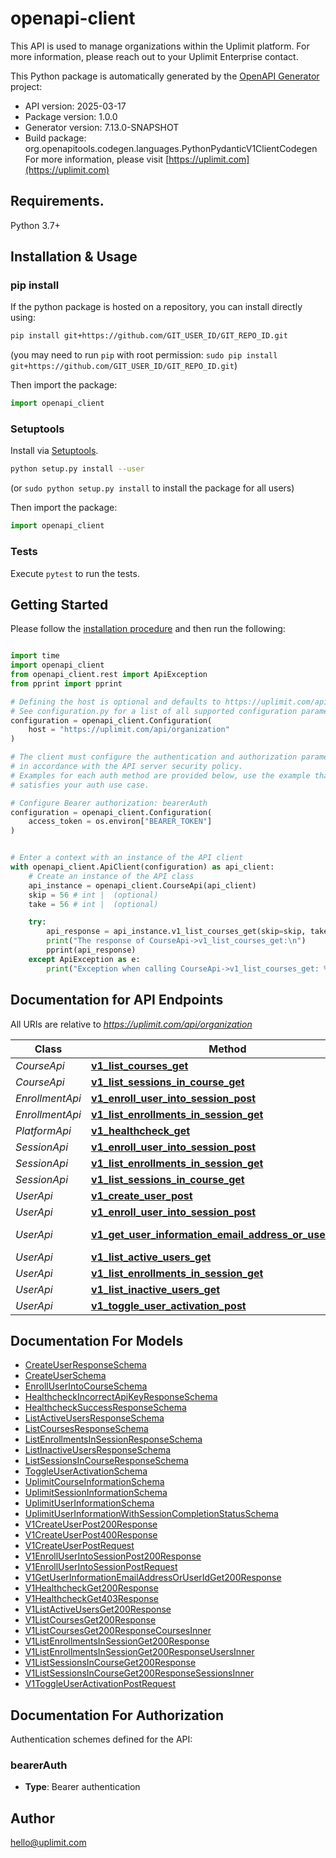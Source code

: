 # openapi-client
This API is used to manage organizations within the Uplimit platform. For more information, please reach out to your Uplimit Enterprise contact.

This Python package is automatically generated by the [OpenAPI Generator](https://openapi-generator.tech) project:

- API version: 2025-03-17
- Package version: 1.0.0
- Generator version: 7.13.0-SNAPSHOT
- Build package: org.openapitools.codegen.languages.PythonPydanticV1ClientCodegen
For more information, please visit [https://uplimit.com](https://uplimit.com)

## Requirements.

Python 3.7+

## Installation & Usage
### pip install

If the python package is hosted on a repository, you can install directly using:

```sh
pip install git+https://github.com/GIT_USER_ID/GIT_REPO_ID.git
```
(you may need to run `pip` with root permission: `sudo pip install git+https://github.com/GIT_USER_ID/GIT_REPO_ID.git`)

Then import the package:
```python
import openapi_client
```

### Setuptools

Install via [Setuptools](http://pypi.python.org/pypi/setuptools).

```sh
python setup.py install --user
```
(or `sudo python setup.py install` to install the package for all users)

Then import the package:
```python
import openapi_client
```

### Tests

Execute `pytest` to run the tests.

## Getting Started

Please follow the [installation procedure](#installation--usage) and then run the following:

```python

import time
import openapi_client
from openapi_client.rest import ApiException
from pprint import pprint

# Defining the host is optional and defaults to https://uplimit.com/api/organization
# See configuration.py for a list of all supported configuration parameters.
configuration = openapi_client.Configuration(
    host = "https://uplimit.com/api/organization"
)

# The client must configure the authentication and authorization parameters
# in accordance with the API server security policy.
# Examples for each auth method are provided below, use the example that
# satisfies your auth use case.

# Configure Bearer authorization: bearerAuth
configuration = openapi_client.Configuration(
    access_token = os.environ["BEARER_TOKEN"]
)


# Enter a context with an instance of the API client
with openapi_client.ApiClient(configuration) as api_client:
    # Create an instance of the API class
    api_instance = openapi_client.CourseApi(api_client)
    skip = 56 # int |  (optional)
    take = 56 # int |  (optional)

    try:
        api_response = api_instance.v1_list_courses_get(skip=skip, take=take)
        print("The response of CourseApi->v1_list_courses_get:\n")
        pprint(api_response)
    except ApiException as e:
        print("Exception when calling CourseApi->v1_list_courses_get: %s\n" % e)

```

## Documentation for API Endpoints

All URIs are relative to *https://uplimit.com/api/organization*

Class | Method | HTTP request | Description
------------ | ------------- | ------------- | -------------
*CourseApi* | [**v1_list_courses_get**](docs/CourseApi.md#v1_list_courses_get) | **GET** /v1/ListCourses | 
*CourseApi* | [**v1_list_sessions_in_course_get**](docs/CourseApi.md#v1_list_sessions_in_course_get) | **GET** /v1/ListSessionsInCourse | 
*EnrollmentApi* | [**v1_enroll_user_into_session_post**](docs/EnrollmentApi.md#v1_enroll_user_into_session_post) | **POST** /v1/EnrollUserIntoSession | 
*EnrollmentApi* | [**v1_list_enrollments_in_session_get**](docs/EnrollmentApi.md#v1_list_enrollments_in_session_get) | **GET** /v1/ListEnrollmentsInSession | 
*PlatformApi* | [**v1_healthcheck_get**](docs/PlatformApi.md#v1_healthcheck_get) | **GET** /v1/Healthcheck | 
*SessionApi* | [**v1_enroll_user_into_session_post**](docs/SessionApi.md#v1_enroll_user_into_session_post) | **POST** /v1/EnrollUserIntoSession | 
*SessionApi* | [**v1_list_enrollments_in_session_get**](docs/SessionApi.md#v1_list_enrollments_in_session_get) | **GET** /v1/ListEnrollmentsInSession | 
*SessionApi* | [**v1_list_sessions_in_course_get**](docs/SessionApi.md#v1_list_sessions_in_course_get) | **GET** /v1/ListSessionsInCourse | 
*UserApi* | [**v1_create_user_post**](docs/UserApi.md#v1_create_user_post) | **POST** /v1/CreateUser | 
*UserApi* | [**v1_enroll_user_into_session_post**](docs/UserApi.md#v1_enroll_user_into_session_post) | **POST** /v1/EnrollUserIntoSession | 
*UserApi* | [**v1_get_user_information_email_address_or_user_id_get**](docs/UserApi.md#v1_get_user_information_email_address_or_user_id_get) | **GET** /v1/GetUserInformation/{emailAddressOrUserId} | 
*UserApi* | [**v1_list_active_users_get**](docs/UserApi.md#v1_list_active_users_get) | **GET** /v1/ListActiveUsers | 
*UserApi* | [**v1_list_enrollments_in_session_get**](docs/UserApi.md#v1_list_enrollments_in_session_get) | **GET** /v1/ListEnrollmentsInSession | 
*UserApi* | [**v1_list_inactive_users_get**](docs/UserApi.md#v1_list_inactive_users_get) | **GET** /v1/ListInactiveUsers | 
*UserApi* | [**v1_toggle_user_activation_post**](docs/UserApi.md#v1_toggle_user_activation_post) | **POST** /v1/ToggleUserActivation | 


## Documentation For Models

 - [CreateUserResponseSchema](docs/CreateUserResponseSchema.md)
 - [CreateUserSchema](docs/CreateUserSchema.md)
 - [EnrollUserIntoCourseSchema](docs/EnrollUserIntoCourseSchema.md)
 - [HealthcheckIncorrectApiKeyResponseSchema](docs/HealthcheckIncorrectApiKeyResponseSchema.md)
 - [HealthcheckSuccessResponseSchema](docs/HealthcheckSuccessResponseSchema.md)
 - [ListActiveUsersResponseSchema](docs/ListActiveUsersResponseSchema.md)
 - [ListCoursesResponseSchema](docs/ListCoursesResponseSchema.md)
 - [ListEnrollmentsInSessionResponseSchema](docs/ListEnrollmentsInSessionResponseSchema.md)
 - [ListInactiveUsersResponseSchema](docs/ListInactiveUsersResponseSchema.md)
 - [ListSessionsInCourseResponseSchema](docs/ListSessionsInCourseResponseSchema.md)
 - [ToggleUserActivationSchema](docs/ToggleUserActivationSchema.md)
 - [UplimitCourseInformationSchema](docs/UplimitCourseInformationSchema.md)
 - [UplimitSessionInformationSchema](docs/UplimitSessionInformationSchema.md)
 - [UplimitUserInformationSchema](docs/UplimitUserInformationSchema.md)
 - [UplimitUserInformationWithSessionCompletionStatusSchema](docs/UplimitUserInformationWithSessionCompletionStatusSchema.md)
 - [V1CreateUserPost200Response](docs/V1CreateUserPost200Response.md)
 - [V1CreateUserPost400Response](docs/V1CreateUserPost400Response.md)
 - [V1CreateUserPostRequest](docs/V1CreateUserPostRequest.md)
 - [V1EnrollUserIntoSessionPost200Response](docs/V1EnrollUserIntoSessionPost200Response.md)
 - [V1EnrollUserIntoSessionPostRequest](docs/V1EnrollUserIntoSessionPostRequest.md)
 - [V1GetUserInformationEmailAddressOrUserIdGet200Response](docs/V1GetUserInformationEmailAddressOrUserIdGet200Response.md)
 - [V1HealthcheckGet200Response](docs/V1HealthcheckGet200Response.md)
 - [V1HealthcheckGet403Response](docs/V1HealthcheckGet403Response.md)
 - [V1ListActiveUsersGet200Response](docs/V1ListActiveUsersGet200Response.md)
 - [V1ListCoursesGet200Response](docs/V1ListCoursesGet200Response.md)
 - [V1ListCoursesGet200ResponseCoursesInner](docs/V1ListCoursesGet200ResponseCoursesInner.md)
 - [V1ListEnrollmentsInSessionGet200Response](docs/V1ListEnrollmentsInSessionGet200Response.md)
 - [V1ListEnrollmentsInSessionGet200ResponseUsersInner](docs/V1ListEnrollmentsInSessionGet200ResponseUsersInner.md)
 - [V1ListSessionsInCourseGet200Response](docs/V1ListSessionsInCourseGet200Response.md)
 - [V1ListSessionsInCourseGet200ResponseSessionsInner](docs/V1ListSessionsInCourseGet200ResponseSessionsInner.md)
 - [V1ToggleUserActivationPostRequest](docs/V1ToggleUserActivationPostRequest.md)


<a id="documentation-for-authorization"></a>
## Documentation For Authorization


Authentication schemes defined for the API:
<a id="bearerAuth"></a>
### bearerAuth

- **Type**: Bearer authentication


## Author

hello@uplimit.com


